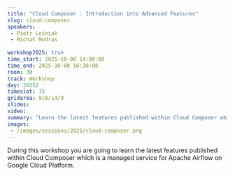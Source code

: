 ```yaml
---
title: "Cloud Composer : Introduction into Advanced Features"
slug: cloud-composer
speakers:
 - Piotr Leśniak
 - Michał Modras
 
workshop2025: true
time_start: 2025-10-08 14:00:00
time_end: 2025-10-08 16:30:00
room: 30
track: Workshop
day: 20252
timeslot: 75
gridarea: 9/8/14/9
slides:
video:
summary: "Learn the latest features published within Cloud Composer which is a managed service for Apache Airflow on Google Cloud Platform."
images:
 - /images/sessions/2025/cloud-composer.png
---
```


During this workshop you are going to learn the latest features published within Cloud Composer which is a managed service for Apache Airflow on Google Cloud Platform.